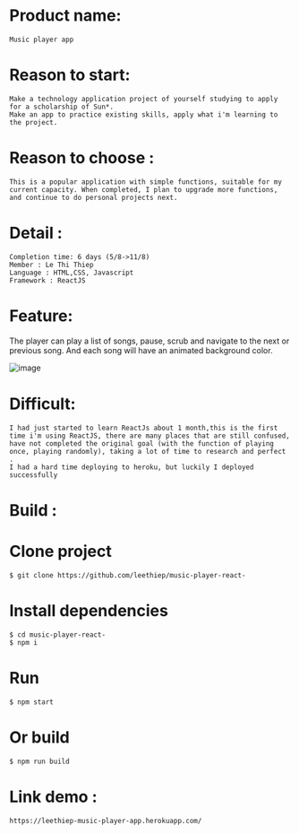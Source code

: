 
# Product name: 
    Music player app

# Reason to  start: 
    Make a technology application project of yourself studying to apply for a scholarship of Sun*.
    Make an app to practice existing skills, apply what i'm learning to the project.
# Reason to  choose : 
    This is a popular application with simple functions, suitable for my current capacity. When completed, I plan to upgrade more functions, and continue to do personal projects next.
# Detail :
    Completion time: 6 days (5/8->11/8)
    Member : Le Thi Thiep 
    Language : HTML,CSS, Javascript
    Framework : ReactJS

# Feature: 
   The player can play a list of songs, pause, scrub and navigate to the next or previous song. And each song will have an animated background color.
   
 

![image](https://user-images.githubusercontent.com/99740462/184665899-5f1df76d-a4e5-4598-b831-c74e5034a860.png)

 
# Difficult:
    I had just started to learn ReactJs about 1 month,this is the first time i'm using ReactJS, there are many places that are still confused, have not completed the original goal (with the function of playing once, playing randomly), taking a lot of time to research and perfect .
    I had a hard time deploying to heroku, but luckily I deployed successfully

# Build :
# Clone project 
    $ git clone https://github.com/leethiep/music-player-react-
# Install dependencies
    $ cd music-player-react-
    $ npm i
# Run
    $ npm start
# Or build
    $ npm run build 

# Link demo :
    https://leethiep-music-player-app.herokuapp.com/

